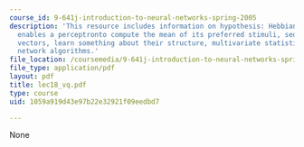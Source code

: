 ```yaml
---
course_id: 9-641j-introduction-to-neural-networks-spring-2005
description: 'This resource includes information on hypothesis: Hebbiansynaptic plasticity
  enables a perceptronto compute the mean of its preferred stimuli, sequence of data
  vectors, learn something about their structure, multivariate statistics, and neural
  network algorithms.'
file_location: /coursemedia/9-641j-introduction-to-neural-networks-spring-2005/1059a919d43e97b22e32921f09eedbd7_lec18_vq.pdf
file_type: application/pdf
layout: pdf
title: lec18_vq.pdf
type: course
uid: 1059a919d43e97b22e32921f09eedbd7

---
```

None